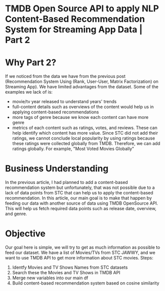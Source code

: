 # TMDB Open Source API to apply NLP Content-Based Recommendation System for Streaming App Data | Part 2
# Why Part 2?

If we noticed from the data we have from the previous post (Recommendation System Using (Rank, User-User, Matrix Factorization) on Streaming App). We have limited advantages from the dataset. Some of the examples we lack of is:

* movie/tv year released to understand years' trends
* full-content details such as overviews of the content would help us in applying content-based recommendations
* more tags of genre because we know each content can have more genre
* metrics of each content such as ratings, votes, and reviews. These can help identify which content has more value. Since STC did not add their ratings, we cannot conclude local popularity by using ratings because these ratings were collected globally from TMDB. Therefore, we can add ratings globally. For example, "Most Voted Movies Globally"

# Business Understanding
In the previous article, I had planned to add a content-based recommendation system but unfortunately, that was not possible due to a lack of data points from STC that can help us to apply the content-based recommendation. In this article, our main goal is to make that happen by feeding our data with another source of data using TMDB OpenSource API. This will help us fetch required data points such as release date, overview, and genre.

# Objective
Our goal here is simple, we will try to get as much information as possible to feed our dataset. We have a list of Movies/TVs from STC JAWWY, and we want to use TMDB API to get more information about STC movies. Steps:

1. Identfy Movies and TV Shows Names from STC datasets
2. Search these the Movies and TV Shows in TMDB API
3. Merge new variables into our main df
4. Build content-based recommendation system based on cosine similarity
